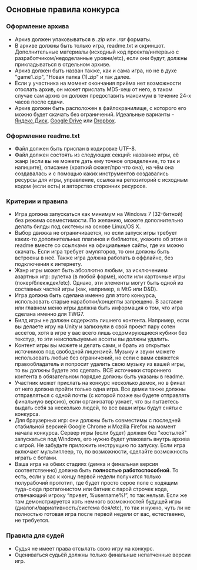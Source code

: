 ## Основные правила конкурса

### Оформление архива
* Архив должен упаковываться в *.zip* или *.rar* форматы.
* В архиве должны быть только игра, readme.txt и скриншот. Дополнительные материалы (исходный код проекта/интервью с разработчиком/недоделанные уровни/etc), если они будут, должны прикладываться в отдельном архиве.
* Архив должен быть назван также, как и сама игра, но не в духе "game1.zip", "Новая папка (1).zip" и так далее.
* Если у участника на момент окончания приёма нет возможности отослать архив, он может прислать MD5-хеш от него, в таком случае сам архив он должен предоставить максимум в течение 24-х часов после сдачи.
* Архив должен быть расположен в файлохранилище, с которого его можно будет скачать без ограничений. Идеальные варианты - [Яндекс.Диск](https://disk.yandex.ru), [Google Drive](https://drive.google.com) или [Dropbox](https://www.dropbox.com).

### Оформление readme.txt
* Файл должен быть прислан в кодировке UTF-8.
* Файл должен состоять из следующих секций: название игры, её жанр (если вы не можете дать ему точное определение, то так и напишите), описание (краткий сюжет/про что она), на чём она создавалась и с помощью каких инструментов создавались ресурсы для игры, управление, ссылка на репозиторий с исходным кодом (если есть) и авторство сторонних ресурсов.

### Критерии и правила
* Игра должна запускаться как минимум на Windows 7 (32-битной) без режима совместимости. По желанию, можете дополнительно делать билды под системы на основе Linux/OS X.
* Выбор движка не ограничивается, но если запуск игры требует каких-то дополнительных плагинов и библиотек, укажите об этом в readme вместе со ссылками на официальные сайты, где их можно скачать. Если игра требует эмуляторов, то они должны быть встроены в неё. Также игра должна работать в оффлайне, без подключения к интернету.
* Жанр игры может быть абсолютно любым, за исключением азартных игр: рулетка (в любой форме), кости или карточные игры (покер/блекждек/etc). Однако, эти элементы могут быть одной из составных частей игры (как, например, в MtG или D&D).
* Игра должна быть сделана именно для этого конкурса, использовать старые наработки/концепты запрещено. В заставке или главном меню игры должна быть информация о том, что игра сделана именно для TWG7.
* Билд игры не должен содержать лишнего контента. Например, если вы делаете игру на Unity и запихнули в свой проект пару сотен ассетов, хотя в игре у вас всего лишь содомирующиеся кубики без текстур, то эти неиспользуемые ассеты вы должны удалить.
* Контент игры вы можете и делать сами, и брать из открытых источников под свободной лицензией. Музыку и звуки можете использовать любые без ограничений, но если с вами свяжется правообладатель и попросит удалить свою музыку из вашей игры, то вы должны будете это сделать. ВСЕ источники стороннего контента в обязательном порядке должны быть указаны в readme.
* Участник может прислать на конкурс несколько демок, но в финал от него должна пройти только одна игра. Все демки также должны отправляться с одной почты (с которой позже вы будете отправлять финальную версию), если организатор узнает, что вы пытаетесь выдать себя за несколько людей, то все ваши игры будут сняты с конкурса.
* Для браузерных игр: они должны быть совместимы с последней стабильной версией Google Chrome и Mozilla Firefox на момент начала конкурса. Сервер игры (если будет) должен без "костылей" запускаться под Windows, его нужно будет упаковать внутрь архива с игрой. Не забудьте приложить инструкцию по запуску. Если игра включает мультиплеер, то, по возможности, сделайте возможность играть с ботами.
* Ваша игра на обеих стадиях (демка и финальная версия соответственно) должна быть **полностью работоспособной**. То есть, если у вас к концу первой недели получится только полурабочий прототип, где будет просто серое поле с ходящим туда-сюда протагонистом или батник с парой строчек кода, отвечающий игроку “привет, %username%!”, то так нельзя. Если же там демонстрируется хоть немного возможностей будущей игры (диалоги/вариативность/система боя/etc), то так и нужно, чуть ли не полностью готовая игра после первой недели от вас, естественно, не требуется.

### Правила для судей
* Судья не имеет права отсылать свою игру на конкурс.
* Оцениваться судьёй должны только финальные непатченные версии игр.